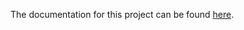 The documentation for this project can be found [here](https://TheNoobInventor.github.io/2wd-rpi-ros2-autonomous-vehicle/).
